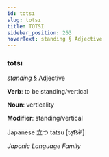 ```yaml
---
id: totsı
slug: totsı
title: TOTSI
sidebar_position: 263
hoverText: standing § Adjective
---
```


### totsı

*standing* **§** Adjective

**Verb**: to be standing/vertical

**Noun**: verticality

**Modifier**: standing/vertical

Japanese 立つ tatsu [ta̠t͡sɨᵝ]

*Japonic Language Family*